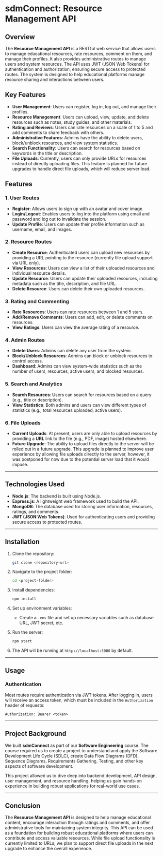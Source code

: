 # sdmConnect: Resource Management API

## Overview

The **Resource Management API** is a RESTful web service that allows users to manage educational resources, rate resources, comment on them, and manage their profiles. It also provides administrative routes to manage users and system resources. The API uses JWT (JSON Web Tokens) for authentication and authorization, ensuring secure access to protected routes. The system is designed to help educational platforms manage resource sharing and interactions between users.

## Key Features

- **User Management**: Users can register, log in, log out, and manage their profiles.
- **Resource Management**: Users can upload, view, update, and delete resources such as notes, study guides, and other materials.
- **Rating and Reviews**: Users can rate resources on a scale of 1 to 5 and add comments to share feedback with others.
- **Administrative Features**: Admins have the ability to delete users, block/unblock resources, and view system statistics.
- **Search Functionality**: Users can search for resources based on keywords in the title or description.
- **File Uploads**: Currently, users can only provide URLs for resources instead of directly uploading files. This feature is planned for future upgrades to handle direct file uploads, which will reduce server load.

## Features

### 1. **User Routes**
   - **Register**: Allows users to sign up with an avatar and cover image.
   - **Login/Logout**: Enables users to log into the platform using email and password and log out to invalidate the session.
   - **Update Profile**: Users can update their profile information such as username, email, and images.

### 2. **Resource Routes**
   - **Create Resource**: Authenticated users can upload new resources by providing a URL pointing to the resource (currently file upload support via URL only). 
   - **View Resources**: Users can view a list of their uploaded resources and individual resource details.
   - **Update Resource**: Users can update their uploaded resources, including metadata such as the title, description, and file URL.
   - **Delete Resource**: Users can delete their own uploaded resources.

### 3. **Rating and Commenting**
   - **Rate Resources**: Users can rate resources between 1 and 5 stars.
   - **Add/Remove Comments**: Users can add, edit, or delete comments on resources.
   - **View Ratings**: Users can view the average rating of a resource.

### 4. **Admin Routes**
   - **Delete Users**: Admins can delete any user from the system.
   - **Block/Unblock Resources**: Admins can block or unblock resources to control access.
   - **Dashboard**: Admins can view system-wide statistics such as the number of users, resources, active users, and blocked resources.

### 5. **Search and Analytics**
   - **Search Resources**: Users can search for resources based on a query (e.g., title or description).
   - **View Statistics**: Both admins and users can view different types of statistics (e.g., total resources uploaded, active users).

### 6. **File Uploads**
   - **Current Uploads**: At present, users are only able to upload resources by providing a **URL** link to the file (e.g., PDF, image) hosted elsewhere.
   - **Future Upgrade**: The ability to upload files directly to the server will be rolled out in a future upgrade. This upgrade is planned to improve user experience by allowing file uploads directly to the server, however, it was postponed for now due to the potential server load that it would impose.

---

## Technologies Used

- **Node.js**: The backend is built using Node.js.
- **Express.js**: A lightweight web framework used to build the API.
- **MongoDB**: The database used for storing user information, resources, ratings, and comments.
- **JWT (JSON Web Tokens)**: Used for authenticating users and providing secure access to protected routes.

---

## Installation

1. Clone the repository:
   ```bash
   git clone <repository-url>
   ```

2. Navigate to the project folder:
   ```bash
   cd <project-folder>
   ```

3. Install dependencies:
   ```bash
   npm install
   ```

4. Set up environment variables:
   - Create a `.env` file and set up necessary variables such as database URL, JWT secret, etc.

5. Run the server:
   ```bash
   npm start
   ```

6. The API will be running at `http://localhost:5000` by default.

---

## Usage

### Authentication

Most routes require authentication via JWT tokens. After logging in, users will receive an access token, which must be included in the `Authorization` header of requests:

```text
Authorization: Bearer <token>
```

---

## Project Background

We built **sdmConnect** as part of our **Software Engineering** course. The course required us to create a project to understand and apply the Software Development Life Cycle (SDLC), create Data Flow Diagrams (DFD), Sequence Diagrams, Requirements Gathering, Testing, and other key aspects of software development. 

This project allowed us to dive deep into backend development, API design, user management, and resource handling, helping us gain hands-on experience in building robust applications for real-world use cases.

---

## Conclusion

The **Resource Management API** is designed to help manage educational content, encourage interaction through ratings and comments, and offer administrative tools for maintaining system integrity. This API can be used as a foundation for building robust educational platforms where users can contribute and access valuable resources. While file upload functionality is currently limited to URLs, we plan to support direct file uploads in the next upgrade to enhance the overall experience.
```
